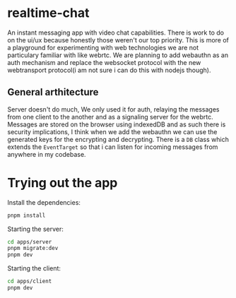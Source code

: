 # realtime-chat
An instant messaging app with video chat capabilities. There is work to do on the ui/ux because honestly those weren't our top priority. This is more of a playground
for experimenting with web technologies we are not particulary familiar with like webrtc.
We are planning to add webauthn as an auth mechanism and replace the websocket protocol with the new webtransport protocol(i am not sure i can do this with nodejs though).

## General arthitecture
Server doesn't do much, We only used it for auth, relaying the messages from one client to the another and as a signaling server for the webrtc.
Messages are stored on the browser using indexedDB and as such there is security implications, I think when we add the webauthn we can use the generated keys for the
encrypting and decrypting. 
There is a `DB` class which extends the `EventTarget` so that i can listen for incoming messages from anywhere in my codebase.

# Trying out the app
Install the dependencies:
```bash
pnpm install
```
Starting the server:
```bash
cd apps/server
pnpm migrate:dev
pnpm dev
```
Starting the client:
```bash
cd apps/client
pnpm dev
```

